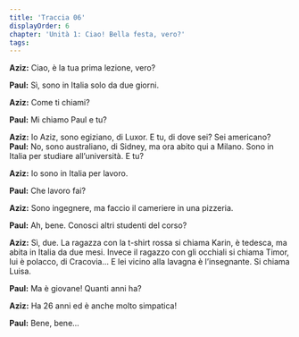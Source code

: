 ```yaml
---
title: 'Traccia 06'
displayOrder: 6
chapter: 'Unità 1: Ciao! Bella festa, vero?'
tags:
---
```


**Aziz:** Ciao, è la tua prima lezione, vero?

**Paul:** Sì, sono in Italia solo da due giorni.

**Aziz:** Come ti chiami?

**Paul:** Mi chiamo Paul e tu?

**Aziz:** Io Aziz, sono egiziano, di Luxor. E tu, di dove sei? Sei americano?
**Paul:** No, sono australiano, di Sidney, ma ora abito qui a Milano. Sono in Italia per studiare all’università. E tu?

**Aziz:** Io sono in Italia per lavoro.

**Paul:** Che lavoro fai?

**Aziz:** Sono ingegnere, ma faccio il cameriere in una pizzeria.

**Paul:** Ah, bene. Conosci altri studenti del corso?

**Aziz:** Sì, due. La ragazza con la t-shirt rossa si chiama Karin, è tedesca, ma abita in Italia da due mesi. Invece il ragazzo con gli occhiali si chiama Timor, lui è polacco, di Cracovia... E lei vicino alla lavagna è l’insegnante. Si chiama Luisa.

**Paul:** Ma è giovane! Quanti anni ha?

**Aziz:** Ha 26 anni ed è anche molto simpatica!

**Paul:** Bene, bene...
